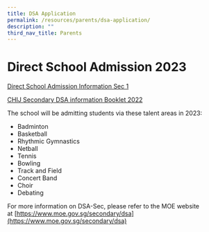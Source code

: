 ```yaml
---
title: DSA Application
permalink: /resources/parents/dsa-application/
description: ""
third_nav_title: Parents
---
```

# **Direct School Admission 2023**

[Direct School Admission Information Sec 1](/files/Parents/dsa%20sec%201%202024.pdf)



[CHIJ Secondary DSA information Booklet 2022](/files/DSA_Info_Sec%201%202023A.pdf)

The school will be admitting students via these talent areas in 2023:

* Badminton 
* Basketball 
* Rhythmic Gymnastics 
* Netball 
* Tennis 
* Bowling 
* Track and Field 
* Concert Band 
* Choir 
* Debating

For more information on DSA-Sec, please refer to the MOE website at [https://www.moe.gov.sg/secondary/dsa](https://www.moe.gov.sg/secondary/dsa)